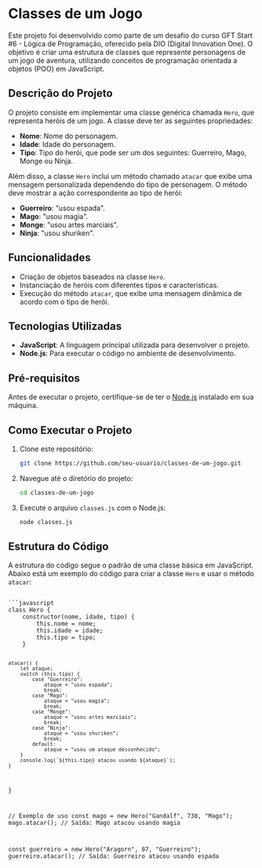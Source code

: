 # Classes de um Jogo

Este projeto foi desenvolvido como parte de um desafio do curso GFT Start #6 - Lógica de Programação, oferecido pela DIO (Digital Innovation One). O objetivo é criar uma estrutura de classes que represente personagens de um jogo de aventura, utilizando conceitos de programação orientada a objetos (POO) em JavaScript.

## Descrição do Projeto

O projeto consiste em implementar uma classe genérica chamada `Hero`, que representa heróis de um jogo. A classe deve ter as seguintes propriedades:

- **Nome**: Nome do personagem.
- **Idade**: Idade do personagem.
- **Tipo**: Tipo do herói, que pode ser um dos seguintes: Guerreiro, Mago, Monge ou Ninja.

Além disso, a classe `Hero` inclui um método chamado `atacar` que exibe uma mensagem personalizada dependendo do tipo de personagem. O método deve mostrar a ação correspondente ao tipo de herói:

- **Guerreiro**: "usou espada".
- **Mago**: "usou magia".
- **Monge**: "usou artes marciais".
- **Ninja**: "usou shuriken".

## Funcionalidades

- Criação de objetos baseados na classe `Hero`.
- Instanciação de heróis com diferentes tipos e características.
- Execução do método `atacar`, que exibe uma mensagem dinâmica de acordo com o tipo de herói.

## Tecnologias Utilizadas

- **JavaScript**: A linguagem principal utilizada para desenvolver o projeto.
- **Node.js**: Para executar o código no ambiente de desenvolvimento.

## Pré-requisitos

Antes de executar o projeto, certifique-se de ter o [Node.js](https://nodejs.org/) instalado em sua máquina.

## Como Executar o Projeto

1. Clone este repositório:
   ```bash
   git clone https://github.com/seu-usuario/classes-de-um-jogo.git
   ```
2. Navegue até o diretório do projeto:
    ```bash
    cd classes-de-um-jogo
    ```
3. Execute o arquivo <code>classes.js</code> com o Node.js:
    ```bash
    node classes.js
    ```

## Estrutura do Código

A estrutura do código segue o padrão de uma classe básica em JavaScript. Abaixo está um exemplo do código para criar a classe <code>Hero</code> e usar o método <code>atacar</code>:

<code>
```javascript
class Hero {
    constructor(nome, idade, tipo) {
        this.nome = nome;
        this.idade = idade;
        this.tipo = tipo;
    }

    atacar() {
        let ataque;
        switch (this.tipo) {
            case "Guerreiro":
                ataque = "usou espada";
                break;
            case "Mago":
                ataque = "usou magia";
                break;
            case "Monge":
                ataque = "usou artes marciais";
                break;
            case "Ninja":
                ataque = "usou shuriken";
                break;
            default:
                ataque = "usou um ataque desconhecido";
        }
        console.log(`${this.tipo} atacou usando ${ataque}`);
    }
}

// Exemplo de uso
const mago = new Hero("Gandalf", 738, "Mago");
mago.atacar(); // Saída: Mago atacou usando magia

const guerreiro = new Hero("Aragorn", 87, "Guerreiro");
guerreiro.atacar(); // Saída: Guerreiro atacou usando espada
</code>
